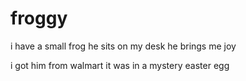 # froggy

i have a small frog
he sits on my desk
he brings me joy

i got him from walmart
it was in a mystery easter egg
